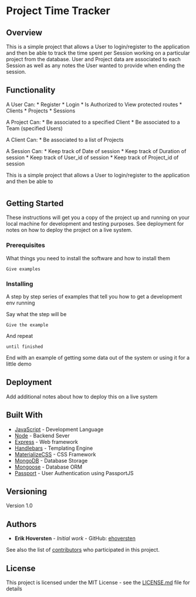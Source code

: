 # Project Time Tracker

## Overview 
This is a simple project that allows a User to login/register to the application and then be able to track the time spent per Session working on a particular project from the database. User and Project data are associated to each Session as well as any notes the User wanted to provide when ending the session.

## Functionality

A User Can: 
    * Register
    * Login
    * Is Authorized to View protected routes
        * Clients
        * Projects
        * Sessions

A Project Can: 
    * Be associated to a specified Client
    * Be associated to a Team (specified Users)

A Client Can:
    * Be associated to a list of Projects

A Session Can:
    * Keep track of Date of session
    * Keep track of Duration of session
    * Keep track of User_id of session
    * Keep track of Project_id of session

This is a simple project that allows a User to login/register to the application and then be able to 

# 

## Getting Started

These instructions will get you a copy of the project up and running on your local machine for development and testing purposes. See deployment for notes on how to deploy the project on a live system.

### Prerequisites

What things you need to install the software and how to install them

```
Give examples
```

### Installing

A step by step series of examples that tell you how to get a development env running

Say what the step will be

```
Give the example
```

And repeat

```
until finished
```

End with an example of getting some data out of the system or using it for a little demo


## Deployment

Add additional notes about how to deploy this on a live system

## Built With

* [JavaScript]() - Development Language
* [Node](www.nodejs.org) - Backend Sever
* [Express]() - Web framework
* [Handlebars]() - Templating Engine
* [MaterializeCSS]() - CSS Framework
* [MongoDB]() - Database Storage
* [Mongoose]() - Database ORM
* [Passport]() - User Authentication using PassportJS


## Versioning

Version 1.0

## Authors

* **Erik Hoversten** - *Initial work* - GitHub: [ehoversten](https://github.com/ehoversten)

See also the list of [contributors](https://github.com/your/project/contributors) who participated in this project.

## License

This project is licensed under the MIT License - see the [LICENSE.md](LICENSE.md) file for details